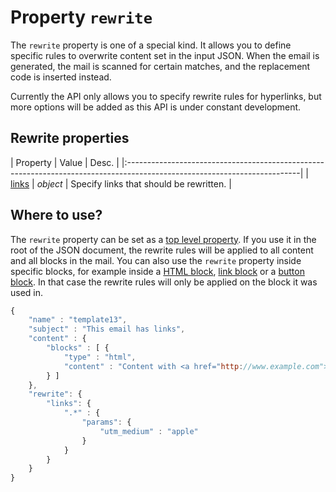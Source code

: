 # Property `rewrite`

The `rewrite` property is one of a special kind. It allows you to define 
specific rules to overwrite content set in the input JSON. When the
email is generated, the mail is scanned for certain matches, and the
replacement code is inserted instead.

Currently the API only allows you to specify rewrite rules for hyperlinks, but more options will 
be added as this API is under constant development. 

## Rewrite properties

| Property | Value | Desc.                                                                                                 |
|:-------------------------------------------------------------------------------------------------------------------------|
| [links](copernica-docs:ResponsiveEmail/json/property-rewrite-links) | _object_ | Specify links that should be rewritten. |

## Where to use?

The `rewrite` property can be set as a [top level property](copernica-docs:ResponsiveEmail/json/top-level-properties). 
If you use it in the root of the JSON document, the rewrite rules will be applied 
to all content and all blocks in the mail. You can also use the `rewrite` property 
inside specific blocks, for example inside a [HTML block](copernica-docs:ResponsiveEmail/json/block-html), 
[link block](copernica-docs:ResponsiveEmail/json/block-link) or a [button block](copernica-docs:ResponsiveEmail/json/block-button). 
In that case the rewrite rules will only be applied on the block it was used in.

```javascript
{
    "name" : "template13",
    "subject" : "This email has links",
    "content" : {
        "blocks" : [ {
            "type" : "html",
            "content" : "Content with <a href="http://www.example.com">hyperlinks</a>"
        } ]
    },
    "rewrite": {
        "links": {
            ".*" : {
                "params": {
                    "utm_medium" : "apple"
                }
            }
        }
    }
}
```
